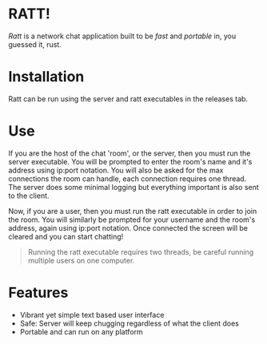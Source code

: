 # RATT!
*Ratt* is a network chat application built to be *fast* and *portable* in, you guessed it, rust.

[](Ratt.png)

# Installation
Ratt can be run using the server and ratt executables in the releases tab.

# Use
If you are the host of the chat 'room', or the server, then you must run the server executable. You will be prompted to enter the room's name and it's address using ip:port notation. You will also be asked for the max connections the room can handle, each connection requires one thread. The server does some minimal logging but everything important is also sent to the client.

Now, if you are a user, then you must run the ratt executable in order to join the room. You will similarly be prompted for your username and the room's address, again using ip:port notation. Once connected the screen will be cleared and you can start chatting!
> Running the ratt executable requires two threads, be careful running multiple users on one computer.

# Features
- Vibrant yet simple text based user interface
- Safe: Server will keep chugging regardless of what the client does
- Portable and can run on any platform

